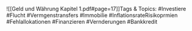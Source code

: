 
![[Geld und Währung Kapitel 1.pdf#page=17]]Tags & Topics:
   #Investiere
   #Flucht
   #Vermgenstransfers
   #Immobilie
   #InflationsrateRisikoprmien
   #Fehlallokationen
   #Finanzieren
   #Vernderungen
   #Bankkredit